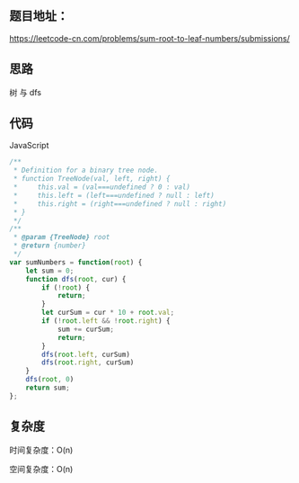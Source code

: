 ## 题目地址：

https://leetcode-cn.com/problems/sum-root-to-leaf-numbers/submissions/



## 思路

树 与 dfs



## 代码

JavaScript

```javascript
/**
 * Definition for a binary tree node.
 * function TreeNode(val, left, right) {
 *     this.val = (val===undefined ? 0 : val)
 *     this.left = (left===undefined ? null : left)
 *     this.right = (right===undefined ? null : right)
 * }
 */
/**
 * @param {TreeNode} root
 * @return {number}
 */
var sumNumbers = function(root) {
    let sum = 0;
    function dfs(root, cur) {
        if (!root) {
            return;
        }
        let curSum = cur * 10 + root.val;
        if (!root.left && !root.right) {
            sum += curSum;
            return;
        }
        dfs(root.left, curSum)
        dfs(root.right, curSum)
    }   
    dfs(root, 0)
    return sum;
};
```



## 复杂度

时间复杂度：O(n)

空间复杂度：O(n)